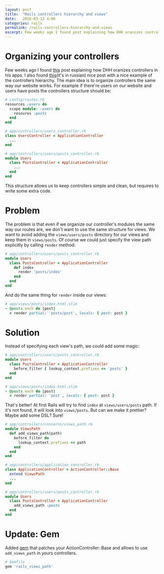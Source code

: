 ```yaml
---
layout: post
title:  "Rails controllers hierarchy and views"
date:   2016-03-12 4:00
categories: rails
permalink: /rails-controllers-hierarchy-and-views
excerpt: Few weeks ago I found post explaining how DHH oranizes controllers in his apps. I also found  nice post with a nice example of the controllers hierarchy. The main idea is to organize controllers the same way our website works...
---
```


# Organizing your controllers

Few weeks ago I found [this](http://jeromedalbert.com/how-dhh-organizes-his-rails-controllers/) post explaining how DHH oranizes controllers in his apps. I also found [this](https://habrahabr.ru/post/136461/)(it's in russian) nice post with a nice example of the controllers hierarchy. The main idea is to organize controllers the same way our website works. For example if there're users on our website and users have posts the controllers structure should be:

```ruby
# config/routes.rb
resources :users do
  scope module: :users do
    resoures :posts
  end
end

# app/controllers/users_controller.rb
class UsersController < ApplicationController
  ...
end

# app/controllers/users/posts_controller.rb
module Users
  class PostsController < ApplicationController
    ...
  end
end
```

This structure allows us to keep controllers simple and clean, but requires to write some extra code.

# Problem

The problem is that even if we organize our controller's modules the same way our routes are, we don't want to use the same structure for views. We want to avoid adding the `views/users/posts` directory for our views and keep them in `views/posts`. Of course we could just specify the view path explicitly by calling `render` method:

```ruby
# app/controllers/users/posts_controller.rb
module Users
  class PostsController < ApplicationController
    def index
      render 'posts/index'
    end
  end
end
```

And do the same thing for `render` inside our views:

```ruby
# app/views/posts/index.html.slim
- @posts.each do |post|
  = render partial: 'posts/post', locals: { post: post }
```

# Solution

Instead of specifying each view's path, we could add some magic:

```ruby
# app/controllers/users/posts_controller.rb
module Users
  class PostsController < ApplicationController
    before_filter { lookup_context.prefixes << 'posts' }
  end
end

# app/views/posts/index.html.slim
- @posts.each do |post|
  = render partial: 'post', locals: { post: post }
```

That's better! At first Rails will try to find `index` at `views/users/posts` path. If it's not found, it will look into `views/posts`. But can we make it prettier? Maybe add some DSL? Sure!

```ruby
# app/controllers/concerns/views_path.rb
module ViewsPath
  def add_views_path(path)
    before_filter do
      lookup_context.prefixes << path
    end
  end
end

# app/controllers/application_controller.rb
class ApplicationController < ActionController::Base
  extend ViewsPath
  ...
end

# app/controllers/users/posts_controller.rb
module Users
  class PostsController < ApplicationController
    add_views_path :posts
  end
end
```

# Update: Gem

Added [gem](https://github.com/thepry/rails_views_path) that patches your ActionController::Base and allows to use `add_views_path` in yours controllers.

```ruby
# Gemfile
gem 'rails_views_path'
```
